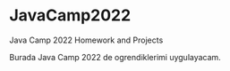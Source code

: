 # JavaCamp2022
Java Camp 2022 Homework and Projects

Burada Java Camp 2022 de ogrendiklerimi uygulayacam.
